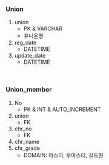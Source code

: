 ### Union

1. union
    - PK & VARCHAR
    - 유니온명
1. reg_date
    - DATETIME
1. update_date
    - DATETIME

<br/>

### Union_member
1. No
    - PK & INT & AUTO_INCREMENT
1. union
    - FK
1. chr_no
    - FK
1. chr_name
1. chr_grade
    - DOMAIN: 마스터, 부마스터, 길드원